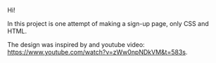 Hi!

In this project is one attempt of making a sign-up page, only CSS and HTML. 

The design was inspired by and youtube video:  https://www.youtube.com/watch?v=zWw0npNDkVM&t=583s.